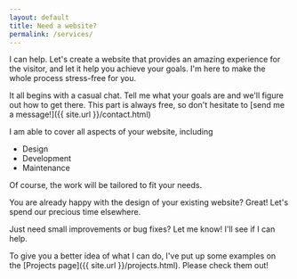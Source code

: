 ```yaml
---
layout: default
title: Need a website?
permalink: /services/
---
```



I can help. Let's create a website that provides an amazing experience for the visitor, and let it help you achieve your goals. I'm here to make the whole process stress-free for you.

It all begins with a casual chat. Tell me what your goals are and we'll figure out how to get there. This part is always free, so don't hesitate to [send me a message!]({{ site.url }}/contact.html)

I am able to cover all aspects of your website, including

* Design
* Development
* Maintenance

Of course, the work will be tailored to fit your needs.

You are already happy with the design of your existing website? Great! Let's spend our precious time elsewhere.

Just need small improvements or bug fixes? Let me know! I'll see if I can help.

To give you a better idea of what I can do, I've put up some examples on the [Projects page]({{ site.url }}/projects.html). Please check them out!
